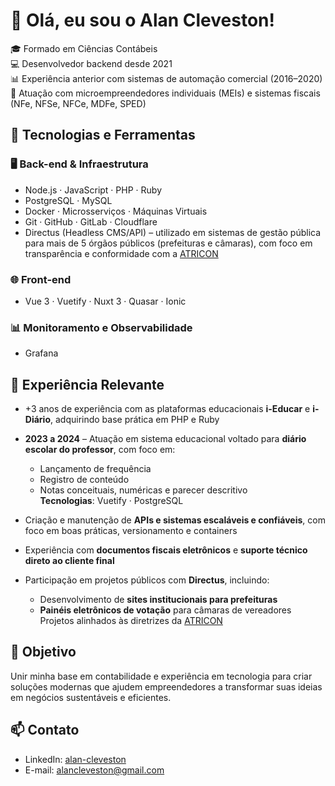 # 👋 Olá, eu sou o Alan Cleveston!

🎓 Formado em Ciências Contábeis  
💻 Desenvolvedor backend desde 2021  
📊 Experiência anterior com sistemas de automação comercial (2016–2020)  
📌 Atuação com microempreendedores individuais (MEIs) e sistemas fiscais (NFe, NFSe, NFCe, MDFe, SPED)

## 🚀 Tecnologias e Ferramentas

### 🖥️ Back-end & Infraestrutura
- Node.js · JavaScript · PHP · Ruby  
- PostgreSQL · MySQL  
- Docker · Microsserviços · Máquinas Virtuais  
- Git · GitHub · GitLab · Cloudflare  
- Directus (Headless CMS/API) – utilizado em sistemas de gestão pública para mais de 5 órgãos públicos (prefeituras e câmaras), com foco em transparência e conformidade com a [ATRICON](https://radardatransparencia.atricon.org.br/)

### 🌐 Front-end
- Vue 3 · Vuetify · Nuxt 3 · Quasar · Ionic

### 📊 Monitoramento e Observabilidade
- Grafana

## 💼 Experiência Relevante

- +3 anos de experiência com as plataformas educacionais **i-Educar** e **i-Diário**, adquirindo base prática em PHP e Ruby

- **2023 a 2024** – Atuação em sistema educacional voltado para **diário escolar do professor**, com foco em:
  - Lançamento de frequência  
  - Registro de conteúdo  
  - Notas conceituais, numéricas e parecer descritivo  
  **Tecnologias**: Vuetify · PostgreSQL

- Criação e manutenção de **APIs e sistemas escaláveis e confiáveis**, com foco em boas práticas, versionamento e containers

- Experiência com **documentos fiscais eletrônicos** e **suporte técnico direto ao cliente final**

- Participação em projetos públicos com **Directus**, incluindo:
  - Desenvolvimento de **sites institucionais para prefeituras**
  - **Painéis eletrônicos de votação** para câmaras de vereadores  
  Projetos alinhados às diretrizes da [ATRICON](https://atricon.org.br/)

## 🎯 Objetivo

Unir minha base em contabilidade e experiência em tecnologia para criar soluções modernas que ajudem empreendedores a transformar suas ideias em negócios sustentáveis e eficientes.

## 📫 Contato

- LinkedIn: [alan-cleveston](https://www.linkedin.com/in/alan-cleveston)  
- E-mail: alancleveston@gmail.com
